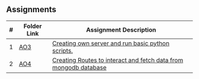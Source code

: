 ##  Assignments

|   #   | Folder Link                   | Assignment Description                                                             |
| :---: | ----------------------------- | -----------------------------------------------------------------------------------|
|   1   | [AO3](./(https://github.com/saikoushikp/5373-MobileApps/tree/main/Assignments/A03))      | [Creating own server and run basic python scripts.](./AO3/README.md)                           |
|   2   | [AO4](./AO4)      | [Creating Routes to interact and fetch data from mongodb database](./AO4/README.md)            |

